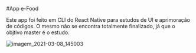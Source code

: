 #App e-Food

Este app foi feito em CLI do React Native para estudos de UI e aprimoração de códigos.
O mesmo não se encontra totalmente finalizado, já que o objtivo master é o estudo.

![imagem_2021-03-08_145003](https://user-images.githubusercontent.com/10777772/110360517-9066df80-801d-11eb-8642-22fcb7768098.png)
